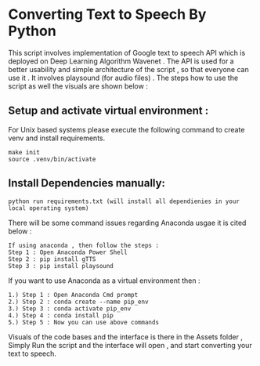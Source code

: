 # Converting Text to Speech By Python 

This script involves implementation of Google text to speech API which is deployed on Deep Learning Algorithm Wavenet . The API is used for a better usability and simple architecture of the script , so that everyone can use it . It involves playsound (for audio files) . The steps how to use the script as well the visuals are shown below : 

## Setup and activate virtual environment :
For Unix based systems please execute the following command to create venv and install requirements.
```
make init
source .venv/bin/activate
```

## Install Dependencies manually: 

```
python run requirements.txt (will install all dependienies in your local operating system)
```
There will be some command issues regarding Anaconda usgae it is cited below : 
```
If using anaconda , then follow the steps : 
Step 1 : Open Anaconda Power Shell 
Step 2 : pip install gTTS
Step 3 : pip install playsound
```
If you want to use Anaconda as a virtual environment then : 
```
1.) Step 1 : Open Anaconda Cmd prompt 
2.) Step 2 : conda create --name pip_env
3.) Step 3 : conda activate pip_env
4.) Step 4 : conda install pip
5.) Step 5 : Now you can use above commands
```
Visuals of the code bases and the interface is there in the Assets folder , 
Simply Run the script and the interface will open , and start converting your text to speech.
